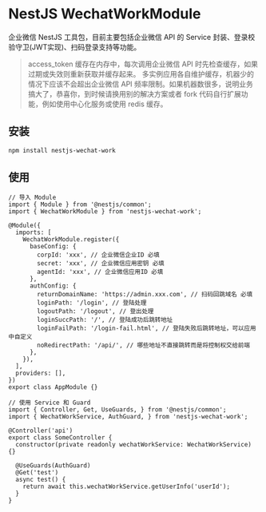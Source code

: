 # NestJS WechatWorkModule

企业微信 NestJS 工具包，目前主要包括企业微信 API 的 Service 封装、登录校验守卫(JWT实现)、扫码登录支持等功能。

> access_token 缓存在内存中，每次调用企业微信 API 时先检查缓存，如果过期或失效则重新获取并缓存起来。
> 多实例应用各自维护缓存，机器少的情况下应该不会超出企业微信 API 频率限制。如果机器数很多，说明业务搞大了，恭喜你，到时候请换用别的解决方案或者 fork 代码自行扩展功能，例如使用中心化服务或使用 redis 缓存。

## 安装

```bash
npm install nestjs-wechat-work
```

## 使用

```
// 导入 Module
import { Module } from '@nestjs/common';
import { WechatWorkModule } from 'nestjs-wechat-work';

@Module({
  imports: [
    WechatWorkModule.register({
      baseConfig: {
        corpId: 'xxx', // 企业微信企业ID 必填
        secret: 'xxx', // 企业微信应用密钥 必填
        agentId: 'xxx', // 企业微信应用ID 必填
      },
      authConfig: {
        returnDomainName: 'https://admin.xxx.com', // 扫码回跳域名 必填
        loginPath: '/login', // 登陆处理
        logoutPath: '/logout', // 登出处理
        loginSuccPath: '/', // 登陆成功后跳转地址
        loginFailPath: '/login-fail.html', // 登陆失败后跳转地址，可以应用中自定义
        noRedirectPath: '/api/', // 哪些地址不直接跳转而是将控制权交给前端
      },
    }),
  ],
  providers: [],
})
export class AppModule {}

// 使用 Service 和 Guard
import { Controller, Get, UseGuards, } from '@nestjs/common';
import { WechatWorkService, AuthGuard, } from 'nestjs-wechat-work';

@Controller('api')
export class SomeController {
  constructor(private readonly wechatWorkService: WechatWorkService) {}

  @UseGuards(AuthGuard)
  @Get('test')
  async test() {
    return await this.wechatWorkService.getUserInfo('userId');
  }
}

```

